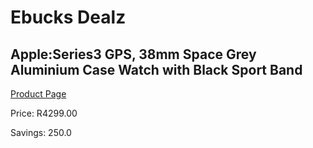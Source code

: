 
# Ebucks Dealz
## Apple:Series3 GPS, 38mm Space Grey Aluminium Case Watch with Black Sport Band
[Product Page](https://www.ebucks.com/web/shop/productSelected.do?prodId=690015984&catId=842820660)

Price: R4299.00

Savings: 250.0


	